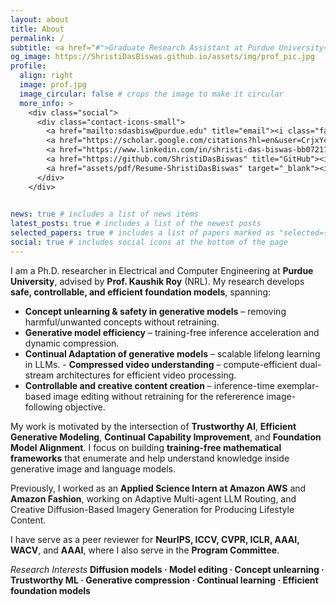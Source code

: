 ```yaml
---
layout: about
title: About
permalink: /
subtitle: <a href="#">Graduate Research Assistant at Purdue University</a>.
og_image: https://ShristiDasBiswas.github.io/assets/img/prof_pic.jpg
profile:
  align: right
  image: prof.jpg
  image_circular: false # crops the image to make it circular
  more_info: >
    <div class="social">
      <div class="contact-icons-small">
        <a href="mailto:sdasbisw@purdue.edu" title="email"><i class="fa-solid fa-envelope"></i></a>
        <a href="https://scholar.google.com/citations?hl=en&user=CrjxYc0AAAAJ" title="Google Scholar"><i class="ai ai-google-scholar"></i></a>
        <a href="https://www.linkedin.com/in/shristi-das-biswas-bb0721152" title="LinkedIn"><i class="fa-brands fa-linkedin"></i></a>
        <a href="https://github.com/ShristiDasBiswas" title="GitHub"><i class="fa-brands fa-github"></i></a>
        <a href="assets/pdf/Resume-ShristiDasBiswas" target="_blank"><i class="fas fa-file-alt"></i></a>
      </div>
    </div>
    

news: true # includes a list of news items
latest_posts: true # includes a list of the newest posts
selected_papers: true # includes a list of papers marked as "selected={true}"
social: true # includes social icons at the bottom of the page
---
```


I am a Ph.D. researcher in Electrical and Computer Engineering at **Purdue University**, advised by **Prof. Kaushik Roy** (NRL). My research develops **safe, controllable, and efficient foundation models**, spanning:

- **Concept unlearning & safety in generative models** – removing harmful/unwanted concepts without retraining. 
- **Generative model efficiency** – training-free inference acceleration and dynamic compression. 
- **Continual Adaptation of generative models** – scalable lifelong learning in LLMs. - **Compressed video understanding** – compute-efficient dual-stream architectures for efficient video processing. 
- **Controllable and creative content creation** – inference-time exemplar-based image editing without retraining for the refererence image-following objective.

My work is motivated by the intersection of **Trustworthy AI**, **Efficient Generative Modeling**, **Continual Capability Improvement**, and **Foundation Model Alignment**. I focus on building **training-free mathematical frameworks** that enumerate and help understand knowledge inside generative image and language models.

Previously, I worked as an **Applied Science Intern at Amazon AWS** and **Amazon Fashion**, working on Adaptive Multi-agent LLM Routing, and Creative Diffusion-Based Imagery Generation for Producing Lifestyle Content. 

I have serve as a peer reviewer for **NeurIPS, ICCV, CVPR, ICLR, AAAI, WACV**, and **AAAI**, where I also serve in the **Program Committee**. 


*Research Interests*
**Diffusion models · Model editing · Concept unlearning · Trustworthy ML · Generative compression · Continual learning · Efficient foundation models**